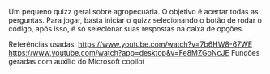 Um pequeno quizz geral sobre agropecuária.
O objetivo é acertar todas as perguntas.
Para jogar, basta iniciar o quizz selecionando o botão de rodar o código, após isso, é só selecionar suas respostas na caixa de opções.

Referências usadas: https://www.youtube.com/watch?v=7b6HW8-67WE
                    https://www.youtube.com/watch?app=desktop&v=Fe8MZGoNcJE
                    Funções geradas com auxílio do Microsoft copilot
